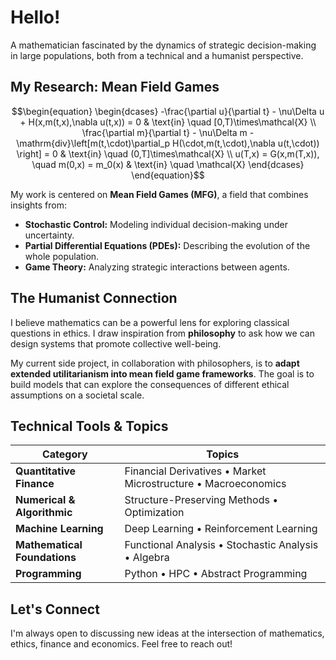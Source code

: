 #  Hello! 

A mathematician fascinated by the dynamics of strategic decision-making in large populations, both from a technical and a humanist perspective.


##  My Research: Mean Field Games

$$\begin{equation}
\begin{dcases}
    -\frac{\partial u}{\partial t} - \nu\Delta u + H(x,m(t,x),\nabla u(t,x)) = 0 & \text{in} \quad [0,T)\times\mathcal{X} \\
    \frac{\partial m}{\partial t} - \nu\Delta m - \mathrm{div}\left[m(t,\cdot)\partial_p H(\cdot,m(t,\cdot),\nabla u(t,\cdot)) \right] = 0 & \text{in} \quad (0,T]\times\mathcal{X} \\
    u(T,x) = G(x,m(T,x)), \quad m(0,x) = m_0(x) & \text{in} \quad \mathcal{X} 
\end{dcases}
\end{equation}$$

My work is centered on **Mean Field Games (MFG)**, a field that combines insights from:
* **Stochastic Control:** Modeling individual decision-making under uncertainty.
* **Partial Differential Equations (PDEs):** Describing the evolution of the whole population.
* **Game Theory:** Analyzing strategic interactions between agents.

##  The Humanist Connection

I believe mathematics can be a powerful lens for exploring classical questions in ethics. I draw inspiration from **philosophy** to ask how we can design systems that promote collective well-being.

My current side project, in collaboration with philosophers, is to **adapt extended utilitarianism into mean field game frameworks**. The goal is to build models that can explore the consequences of different ethical assumptions on a societal scale.

##  Technical Tools & Topics

| Category                  | Topics                                                              |
| ------------------------- | ------------------------------------------------------------------- |
| **Quantitative Finance** | Financial Derivatives • Market Microstructure • Macroeconomics      |
| **Numerical & Algorithmic** | Structure-Preserving Methods • Optimization                                    |
| **Machine Learning** | Deep Learning • Reinforcement Learning                              |
| **Mathematical Foundations**| Functional Analysis • Stochastic Analysis • Algebra                         |
| **Programming**  | Python • HPC • Abstract Programming |


## Let's Connect

I'm always open to discussing new ideas at the intersection of mathematics, ethics, finance and economics. Feel free to reach out!

